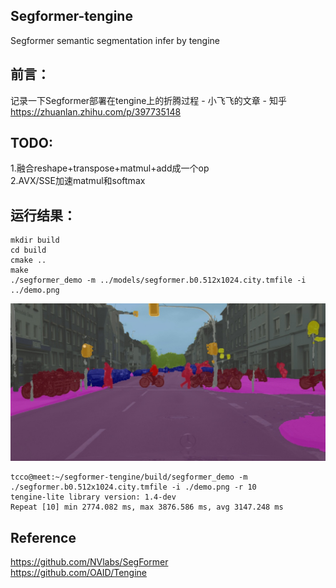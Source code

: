 ## Segformer-tengine  
Segformer semantic segmentation infer by tengine
## 前言：
记录一下Segformer部署在tengine上的折腾过程 - 小飞飞的文章 - 知乎
https://zhuanlan.zhihu.com/p/397735148  
## TODO:
1.融合reshape+transpose+matmul+add成一个op  
2.AVX/SSE加速matmul和softmax
## 运行结果：
```  
mkdir build  
cd build  
cmake ..  
make  
./segformer_demo -m ../models/segformer.b0.512x1024.city.tmfile -i ../demo.png  
```  
![image](https://github.com/FeiGeChuanShu/segformer-tengine/blob/main/segformer_result.jpg)  
```
tcco@meet:~/segformer-tengine/build/segformer_demo -m ./segformer.b0.512x1024.city.tmfile -i ./demo.png -r 10  
tengine-lite library version: 1.4-dev  
Repeat [10] min 2774.082 ms, max 3876.586 ms, avg 3147.248 ms
```
## Reference  
https://github.com/NVlabs/SegFormer  
https://github.com/OAID/Tengine  
